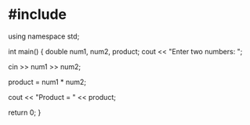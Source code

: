 # #include <iostream>
using namespace std;

int main()
 {
   double num1, num2, product;
  cout << "Enter two numbers: ";

  cin >> num1 >> num2;
 
  product = num1 * num2;  

  cout << "Product = " << product;    
    
  return 0;
}
